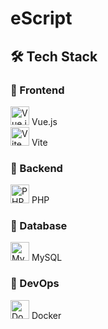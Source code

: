 # eScript

## 🛠️ Tech Stack

### 🔹 Frontend
<img src="https://cdn.jsdelivr.net/gh/devicons/devicon/icons/vuejs/vuejs-original.svg" alt="Vue.js" width="30"/> Vue.js  
<img src="https://cdn.jsdelivr.net/gh/devicons/devicon/icons/vite/vite-original.svg" alt="Vite" width="30"/> Vite

### 🔹 Backend
<img src="https://cdn.jsdelivr.net/gh/devicons/devicon/icons/php/php-original.svg" alt="PHP" width="30"/> PHP

### 🔹 Database
<img src="https://cdn.jsdelivr.net/gh/devicons/devicon/icons/mysql/mysql-original.svg" alt="MySQL" width="30"/> MySQL

### 🔹 DevOps
<img src="https://cdn.jsdelivr.net/gh/devicons/devicon/icons/docker/docker-original.svg" alt="Docker" width="30"/> Docker
